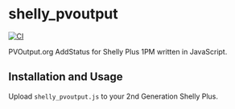 # shelly_pvoutput

[![CI](https://github.com/daniel-mast/shelly_pvoutput/actions/workflows/node.js.yml/badge.svg)](https://github.com/daniel-mast/shelly_pvoutput/actions/workflows/node.js.yml)

PVOutput.org AddStatus for Shelly Plus 1PM written in JavaScript.

## Installation and Usage

Upload `shelly_pvoutput.js` to your 2nd Generation Shelly Plus.